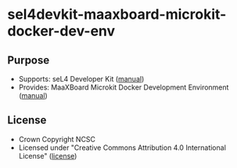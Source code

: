 # sel4devkit-maaxboard-microkit-docker-dev-env

## Purpose

* Supports: seL4 Developer Kit ([manual]())
* Provides: MaaXBoard Microkit Docker Development Environment ([manual](./doc/MANUAL.md))

## License
* Crown Copyright NCSC
* Licensed under "Creative Commons Attribution 4.0 International License"
  ([license](http://creativecommons.org/licenses/by/4.0/))
